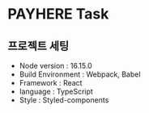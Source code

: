 # PAYHERE Task

## 프로젝트 세팅

- Node version : 16.15.0
- Build Environment : Webpack, Babel
- Framework : React
- language : TypeScript
- Style : Styled-components
